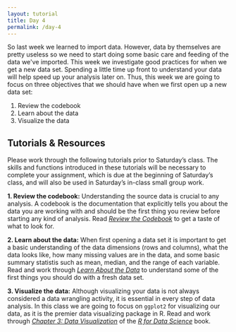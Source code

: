 ```yaml
---
layout: tutorial
title: Day 4
permalink: /day-4
---
```





So last week we learned to import data. However, data by themselves are pretty useless so we need to start doing some basic care and feeding of the data we've imported. This week we investigate good practices for when we get a new data set. Spending a little time up front to understand your data will help speed up your analysis later on. Thus, this week we are going to focus on three objectives that we should have when we first open up a new data set:

1. Review the codebook
2. Learn about the data
3. Visualize the data

## Tutorials & Resources

Please work through the following tutorials prior to Saturday’s class. The skills and functions introduced in these tutorials will be necessary to complete your assignment, which is due at the beginning of Saturday’s class, and will also be used in Saturday’s in-class small group work.

__1. Review the codebook:__ Understanding the source data is crucial to any analysis. A codebook is the documentation that explicitly tells you about the data you are working with and should be the first thing you review before starting any kind of analysis. Read [*Review the Codebook*](codebook) to get a taste of what to look for.

__2. Learn about the data:__ When first opening a data set it is important to get a basic understanding of the data dimensions (rows and columns), what the data looks like, how many missing values are in the data, and some basic summary statistis such as mean, median, and the range of each variable. Read and work through [*Learn About the Data*](about_the_data) to understand some of the first things you should do with a fresh data set.

__3. Visualize the data:__ Although visualizing your data is not always considered a data wrangling activity, it is essential in every step of data analysis. In this class we are going to focus on `ggplot2` for visualizing our data, as it is the premier data visualizing package in R. Read and work through [*Chapter 3: Data Visualization*](http://r4ds.had.co.nz/data-visualisation.html) of the [*R for Data Science*](http://r4ds.had.co.nz/) book.
